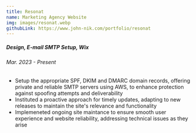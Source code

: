 ```yaml
---
title: Resonat
name: Marketing Agency Website
img: images/resonat.webp
githubLink: https://www.john-nik.com/portfolio/resonat
---
```

##### *Design, E-mail SMTP Setup, Wix*

###### Mar. 2023 - Present

* Setup the appropriate SPF, DKIM and DMARC domain records, offering private and reliable SMTP servers using AWS, to enhance protection against spoofing attempts and deliverability
* Instituted a proactive approach for timely updates, adapting to new releases to maintain the site's relevance and functionality
* Implemeneted ongoing site maintance to ensure smooth user experience and website reliability, addressing technical issues as they arise

